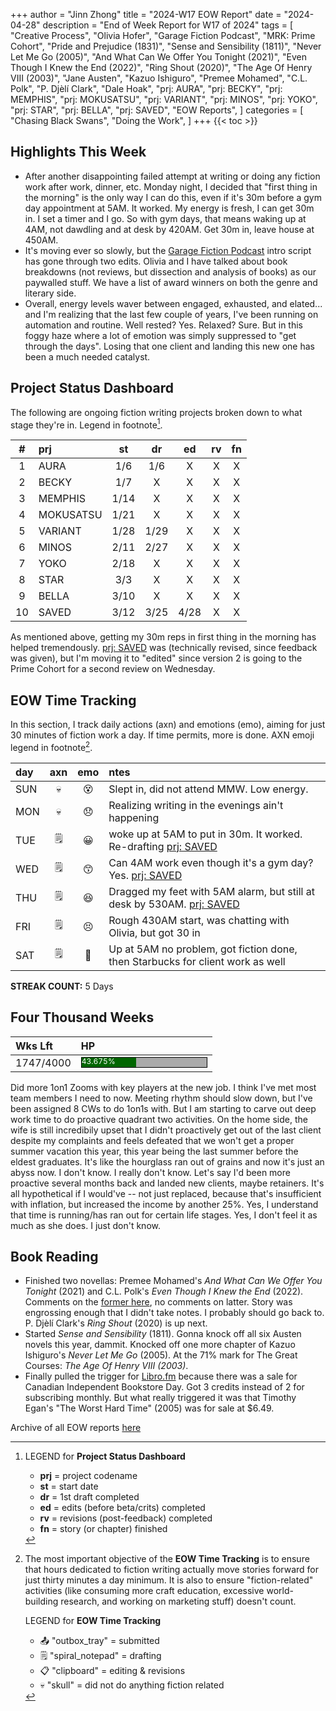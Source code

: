 +++
author = "Jinn Zhong"
title = "2024-W17 EOW Report"
date = "2024-04-28"
description = "End of Week Report for W17 of 2024"
tags = [
    "Creative Process",
    "Olivia Hofer",
    "Garage Fiction Podcast",
    "MRK: Prime Cohort",
    "Pride and Prejudice (1831)",
    "Sense and Sensibility (1811)",
    "Never Let Me Go (2005)",
    "And What Can We Offer You Tonight (2021)",
    "Even Though I Knew the End (2022)",
    "Ring Shout (2020)",
    "The Age Of Henry VIII (2003)",
    "Jane Austen",
    "Kazuo Ishiguro",
    "Premee Mohamed",
    "C.L. Polk",
    "P. Djèlí Clark",
    "Dale Hoak",
    "prj: AURA",
    "prj: BECKY",
    "prj: MEMPHIS",
    "prj: MOKUSATSU",
    "prj: VARIANT",
    "prj: MINOS",
    "prj: YOKO",
    "prj: STAR",
    "prj: BELLA",
    "prj: SAVED",
    "EOW Reports",
]
categories = [
    "Chasing Black Swans",
    "Doing the Work",
]
+++
{{< toc >}}

## Highlights This Week

* After another disappointing failed attempt at writing or doing any fiction work after work, dinner, etc. Monday night, I decided that "first thing in the morning" is the only way I can do this, even if it's 30m before a gym day appointment at 5AM. It worked. My energy is fresh, I can get 30m in. I set a timer and I go. So with gym days, that means waking up at 4AM, not dawdling and at desk by 420AM. Get 30m in, leave house at 450AM.
* It's moving ever so slowly, but the [Garage Fiction Podcast](http://garagefiction.com) intro script has gone through two edits. Olivia and I have talked about book breakdowns (not reviews, but dissection and analysis of books) as our paywalled stuff. We have a list of award winners on both the genre and literary side.
* Overall, energy levels waver between engaged, exhausted, and elated... and I'm realizing that the last few couple of years, I've been running on automation and routine. Well rested? Yes. Relaxed? Sure. But in this foggy haze where a lot of emotion was simply suppressed to "get through the days". Losing that one client and landing this new one has been a much needed catalyst. 
  
## Project Status Dashboard

The following are ongoing fiction writing projects broken down to what stage they're in. Legend in footnote[^1].

| # | prj | st | dr | ed | rv | fn | 
| :---: | :--- | :---: | :---: | :---: |  :---: |  :---: |
| 1 | AURA | 1/6 | 1/6 | X | X | X | 
| 2 | BECKY | 1/7 | X | X | X | X | 
| 3 | MEMPHIS | 1/14 | X | X | X | X | 
| 4 | MOKUSATSU | 1/21 | X | X | X | X | 
| 5 | VARIANT | 1/28 | 1/29 | X | X | X | X | 
| 6 | MINOS | 2/11 | 2/27 | X | X | X | X | 
| 7 | YOKO | 2/18 | X | X | X | X | X | 
| 8 | STAR | 3/3 | X | X | X | X | X | 
| 9 | BELLA | 3/10 | X | X | X | X | X |
| 10 | SAVED | 3/12 | 3/25 | 4/28 | X | X | X |

As mentioned above, getting my 30m reps in first thing in the morning has helped tremendously. [prj: SAVED](https://journal.jinnzhong.com/tags/prj-saved/) was (technically revised, since feedback was given), but I'm moving it to "edited" since version 2 is going to the Prime Cohort for a second review on Wednesday.

## EOW Time Tracking

In this section, I track daily actions (axn) and emotions (emo), aiming for just 30 minutes of fiction work a day. If time permits, more is done. AXN emoji legend in footnote[^2].

| day | axn | emo | ntes |
| :--- | :---: | :---: | :--- |
| SUN | :skull: | :dizzy_face: | Slept in, did not attend MMW. Low energy. |
| MON | :skull: | :disappointed: | Realizing writing in the evenings ain't happening |
| TUE | :spiral_notepad: | :grinning: | woke up at 5AM to put in 30m. It worked. Re-drafting [prj: SAVED](https://journal.jinnzhong.com/tags/prj-saved/) |
| WED | :spiral_notepad: | :kissing_smiling_eyes: | Can 4AM work even though it's a gym day? Yes. [prj: SAVED](https://journal.jinnzhong.com/tags/prj-saved/) |
| THU | :spiral_notepad: | :satisfied: | Dragged my feet with 5AM alarm, but still at desk by 530AM. [prj: SAVED](https://journal.jinnzhong.com/tags/prj-saved/)|
| FRI | :spiral_notepad: | :persevere: | Rough 430AM start, was chatting with Olivia, but got 30 in |
| SAT | :spiral_notepad: | :triumph: | Up at 5AM no problem, got fiction done, then Starbucks for client work as well |

**STREAK COUNT:** 5 Days

## Four Thousand Weeks

| Wks Lft | HP |
| :--- | :--- |
| 1747/4000 | <div style="width:200px;height:15px;background:#AAAAAA;border:1.3px solid #000000;"><div style="width:43.675%;height:15px;background:#006600;font-size:12px; color:white; line-height:12px;">43.675%</div></div> |

Did more 1on1 Zooms with key players at the new job. I think I've met most team members I need to now. Meeting rhythm should slow down, but I've been assigned 8 CWs to do 1on1s with. But I am starting to carve out deep work time to do proactive quadrant two activities. On the home side, the wife is still incredibily upset that I didn't proactively get out of the last client despite my complaints and feels defeated that we won't get a proper summer vacation this year, this year being the last summer before the eldest graduates. It's like the hourglass ran out of grains and now it's just an abyss now. I don't know. I really don't know. Let's say I'd been more proactive several months back and landed new clients, maybe retainers. It's all hypothetical if I would've -- not just replaced, because that's insufficient with inflation, but increased the income by another 25%. Yes, I understand that time is running/has ran out for certain life stages. Yes, I don't feel it as much as she does. I just don't know. 

## Book Reading

* Finished two novellas: Premee Mohamed's _And What Can We Offer You Tonight_ (2021) and C.L. Polk's _Even Though I Knew the End_ (2022). Comments on the [former here](https://journal.jinnzhong.com/commentary-and-what-can-we-offer-you-tonight-2021/), no comments on latter. Story was engrossing enough that I didn't take notes. I probably should go back to. P. Djèlí Clark's _Ring Shout_ (2020) is up next.
* Started _Sense and Sensibility_ (1811). Gonna knock off all six Austen novels this year, dammit. Knocked off one more chapter of Kazuo Ishiguro's _Never Let Me Go_ (2005). At the 71% mark for The Great Courses: _The Age Of Henry VIII (2003)_.
* Finally pulled the trigger for [Libro.fm](https://libro.fm/referral?rf_code=lfm563952) because there was a sale for Canadian Independent Bookstore Day. Got 3 credits instead of 2 for subscribing monthly. But what really triggered it was that Timothy Egan's "The Worst Hard Time" (2005) was for sale at $6.49.
  
Archive of all EOW reports [here](https://journal.jinnzhong.com/tags/eow-reports/)

[^1]: LEGEND for **Project Status Dashboard**

    * **prj** = project codename
    * **st** = start date
    * **dr** = 1st draft completed
    * **ed** = edits (before beta/crits) completed
    * **rv** = revisions (post-feedback) completed
    * **fn** = story (or chapter) finished

[^2]: The most important objective of the **EOW Time Tracking** is to ensure that hours dedicated to  fiction writing actually move stories forward for just thirty minutes a day minimum. It is also to ensure "fiction-related" activities (like consuming more craft education, excessive world-building research, and working on marketing stuff) doesn't count.
    
    LEGEND for **EOW Time Tracking**
    * 📤 "outbox_tray" = submitted
    * 🗒️ "spiral_notepad" = drafting
    * 📋 "clipboard" = editing & revisions
    * 💀 "skull" = did not do anything fiction related


